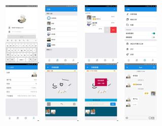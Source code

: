 <div>
    <a href="#">
        <img src="./show/1.png" alt="" width="20%" style="margin-left: 4%" />
    </a>
    <a href="#">
        <img src="./show/2.png" alt="" width="20%" style="margin-left: 4%" />
    </a>
    <a href="#">
        <img src="./show/3.png" alt="" width="20%" style="margin-left: 4%" />
    </a>
    <a href="#">
        <img src="./show/4.png" alt="" width="20%" style="margin-left: 4%" />
    </a>
</div>
<div>
    <a href="#">
        <img src="./show/5.png" alt="" width="20%" style="margin-left: 4%" />
    </a>
    <a href="#">
        <img src="./show/6.png" alt="" width="20%" style="margin-left: 4%" />
    </a>
    <a href="#">
        <img src="./show/7.png" alt="" width="20%" style="margin-left: 4%" />
    </a>
    <a href="#">
        <img src="./show/8.png" alt="" width="20%" style="margin-left: 4%" />
    </a>
</div>
